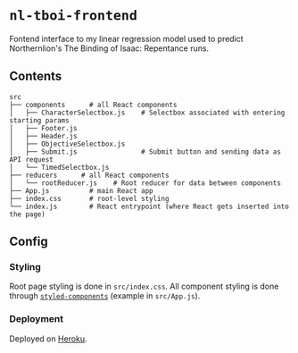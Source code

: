 # `nl-tboi-frontend`
Fontend interface to my linear regression model used to predict Northernlion's The Binding of Isaac: Repentance runs.

## Contents
```
src
├── components      # all React components
│   ├── CharacterSelectbox.js    # Selectbox associated with entering starting params
│   ├── Footer.js
│   ├── Header.js
│   ├── ObjectiveSelectbox.js
│   ├── Submit.js                # Submit button and sending data as API request
│   └── TimedSelectbox.js
├── reducers      # all React components
│   └── rootReducer.js    # Root reducer for data between components
├── App.js          # main React app
├── index.css       # root-level styling
└── index.js        # React entrypoint (where React gets inserted into the page)
```

## Config
### Styling
Root page styling is done in `src/index.css`. All component styling is done through [`styled-components`](https://styled-components.com/docs/basics#getting-started) (example in `src/App.js`).

### Deployment
Deployed on [Heroku](https://www.heroku.com/).
